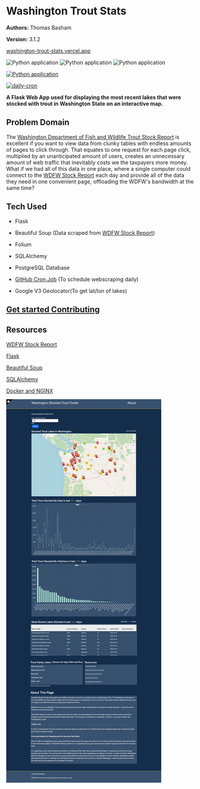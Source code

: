 # Washington Trout Stats

**Authors:** Thomas Basham

**Version:** 3.1.2

[washington-trout-stats.vercel.app](https://washington-trout-stats.vercel.app)

![Python application](https://img.shields.io/badge/Flask-23daaf?style=for-the-badge&logo=flask&logoColor=white)
![Python application](https://img.shields.io/badge/PostgreSQL-316192?style=for-the-badge&logo=postgresql&logoColor=white)
![Python application](https://img.shields.io/badge/Vercel-000?style=for-the-badge&logo=Vercel&logoColor=white)

[![Python application](https://github.com/Thomas-Basham/washington-trout-stats/actions/workflows/python-app.yml/badge.svg)](https://github.com/Thomas-Basham/washington-trout-stats/actions/workflows/python-app.yml)

[![daily-cron](https://github.com/Thomas-Basham/washington-trout-stats/actions/workflows/cron.yaml/badge.svg)](https://github.com/Thomas-Basham/washington-trout-stats/actions/workflows/cron.yaml)

**A Flask Web App used for displaying the most recent lakes that were stocked with trout in Washington State on an
interactive map.**

## Problem Domain

The [Washington Department of Fish and Wildlife Trout Stock Report](https://wdfw.wa.gov/fishing/reports/stocking/trout-plants) is excellent if you want to view data from clunky tables with endless amounts of pages to click through. That equates to one request for each page click, multiplied by an unanticipated amount of users, creates an unnecessary amount of web traffic that inevitably costs we the taxpayers more money. What if we had all of this data in one place, where a single computer could connect to the [WDFW Stock Report](https://wdfw.wa.gov/fishing/reports/stocking/trout-plants) each day and provide all of the data they need in one convenient page, offloading the WDFW's bandwidth at the same time?

## Tech Used

- Flask

- Beautiful Soup (Data scraped from [WDFW Stock Report](https://wdfw.wa.gov/fishing/reports/stocking/trout-plants))

- Folium

- SQLAlchemy

- PostgreSQL Database

- [GitHub Cron Job](https://github.com/Thomas-Basham/washington-trout-stats/actions/workflows/python-app.yml) (To schedule webscraping daily)

- Google V3 Geolocator(To get lat/lon of lakes)

## [Get started Contributing](./CONTRIBUTING)

## Resources

[WDFW Stock Report](https://wdfw.wa.gov/fishing/reports/stocking/trout-plants)

[Flask](https://flask.palletsprojects.com/)

[Beautiful Soup](https://www.crummy.com/software/BeautifulSoup/bs4/doc/)

[SQLAlchemy](https://flask-sqlalchemy.palletsprojects.com/en/2.x/quickstart/)

[Docker and NGINX](https://github.com/docker/awesome-compose/tree/master/nginx-wsgi-flask)

![Washington Trout Stats Screenshot](screenshot.webp)

